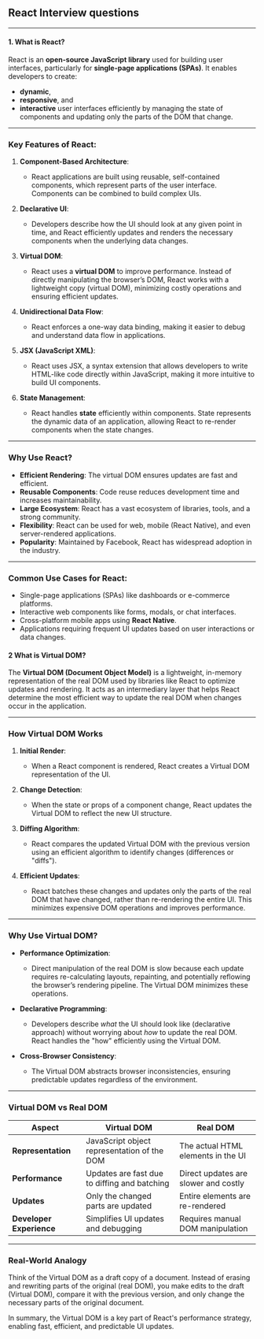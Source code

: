 ## React Interview questions
---
#### 1. What is React?
React is an **open-source JavaScript library** used for building user interfaces, particularly for **single-page applications (SPAs)**. It enables developers to create:
 - **dynamic**, 
 - **responsive**, and 
 - **interactive** user interfaces efficiently by managing the state of components and updating only the parts of the DOM that change.

---

### **Key Features of React**:
1. **Component-Based Architecture**:
   - React applications are built using reusable, self-contained components, which represent parts of the user interface. Components can be combined to build complex UIs.

2. **Declarative UI**:
   - Developers describe how the UI should look at any given point in time, and React efficiently updates and renders the necessary components when the underlying data changes.

3. **Virtual DOM**:
   - React uses a **virtual DOM** to improve performance. Instead of directly manipulating the browser’s DOM, React works with a lightweight copy (virtual DOM), minimizing costly operations and ensuring efficient updates.

4. **Unidirectional Data Flow**:
   - React enforces a one-way data binding, making it easier to debug and understand data flow in applications.

5. **JSX (JavaScript XML)**:
   - React uses JSX, a syntax extension that allows developers to write HTML-like code directly within JavaScript, making it more intuitive to build UI components.

6. **State Management**:
   - React handles **state** efficiently within components. State represents the dynamic data of an application, allowing React to re-render components when the state changes.

---

### **Why Use React?**
- **Efficient Rendering**: The virtual DOM ensures updates are fast and efficient.
- **Reusable Components**: Code reuse reduces development time and increases maintainability.
- **Large Ecosystem**: React has a vast ecosystem of libraries, tools, and a strong community.
- **Flexibility**: React can be used for web, mobile (React Native), and even server-rendered applications.
- **Popularity**: Maintained by Facebook, React has widespread adoption in the industry.

---

### **Common Use Cases for React**:
- Single-page applications (SPAs) like dashboards or e-commerce platforms.
- Interactive web components like forms, modals, or chat interfaces.
- Cross-platform mobile apps using **React Native**.
- Applications requiring frequent UI updates based on user interactions or data changes.


#### 2 What is Virtual DOM?

The **Virtual DOM (Document Object Model)** is a lightweight, in-memory representation of the real DOM used by libraries like React to optimize updates and rendering. It acts as an intermediary layer that helps React determine the most efficient way to update the real DOM when changes occur in the application.

---

### **How Virtual DOM Works**
1. **Initial Render**:
   - When a React component is rendered, React creates a Virtual DOM representation of the UI.
   
2. **Change Detection**:
   - When the state or props of a component change, React updates the Virtual DOM to reflect the new UI structure.

3. **Diffing Algorithm**:
   - React compares the updated Virtual DOM with the previous version using an efficient algorithm to identify changes (differences or "diffs").

4. **Efficient Updates**:
   - React batches these changes and updates only the parts of the real DOM that have changed, rather than re-rendering the entire UI. This minimizes expensive DOM operations and improves performance.

---

### **Why Use Virtual DOM?**
- **Performance Optimization**:
  - Direct manipulation of the real DOM is slow because each update requires re-calculating layouts, repainting, and potentially reflowing the browser’s rendering pipeline. The Virtual DOM minimizes these operations.

- **Declarative Programming**:
  - Developers describe *what* the UI should look like (declarative approach) without worrying about *how* to update the real DOM. React handles the "how" efficiently using the Virtual DOM.

- **Cross-Browser Consistency**:
  - The Virtual DOM abstracts browser inconsistencies, ensuring predictable updates regardless of the environment.

---

### **Virtual DOM vs Real DOM**
| **Aspect**              | **Virtual DOM**                              | **Real DOM**                         |
|--------------------------|----------------------------------------------|---------------------------------------|
| **Representation**       | JavaScript object representation of the DOM | The actual HTML elements in the UI   |
| **Performance**          | Updates are fast due to diffing and batching| Direct updates are slower and costly |
| **Updates**              | Only the changed parts are updated          | Entire elements are re-rendered      |
| **Developer Experience** | Simplifies UI updates and debugging         | Requires manual DOM manipulation     |

---

### **Real-World Analogy**
Think of the Virtual DOM as a draft copy of a document. Instead of erasing and rewriting parts of the original (real DOM), you make edits to the draft (Virtual DOM), compare it with the previous version, and only change the necessary parts of the original document.

In summary, the Virtual DOM is a key part of React's performance strategy, enabling fast, efficient, and predictable UI updates.